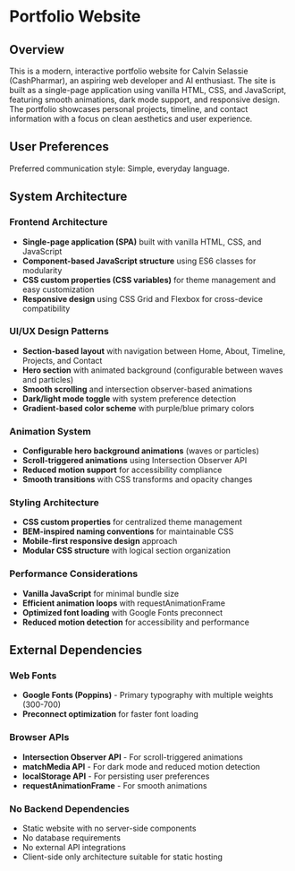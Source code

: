 # Portfolio Website

## Overview

This is a modern, interactive portfolio website for Calvin Selassie (CashPharmar), an aspiring web developer and AI enthusiast. The site is built as a single-page application using vanilla HTML, CSS, and JavaScript, featuring smooth animations, dark mode support, and responsive design. The portfolio showcases personal projects, timeline, and contact information with a focus on clean aesthetics and user experience.

## User Preferences

Preferred communication style: Simple, everyday language.

## System Architecture

### Frontend Architecture
- **Single-page application (SPA)** built with vanilla HTML, CSS, and JavaScript
- **Component-based JavaScript structure** using ES6 classes for modularity
- **CSS custom properties (CSS variables)** for theme management and easy customization
- **Responsive design** using CSS Grid and Flexbox for cross-device compatibility

### UI/UX Design Patterns
- **Section-based layout** with navigation between Home, About, Timeline, Projects, and Contact
- **Hero section** with animated background (configurable between waves and particles)
- **Smooth scrolling** and intersection observer-based animations
- **Dark/light mode toggle** with system preference detection
- **Gradient-based color scheme** with purple/blue primary colors

### Animation System
- **Configurable hero background animations** (waves or particles)
- **Scroll-triggered animations** using Intersection Observer API
- **Reduced motion support** for accessibility compliance
- **Smooth transitions** with CSS transforms and opacity changes

### Styling Architecture
- **CSS custom properties** for centralized theme management
- **BEM-inspired naming conventions** for maintainable CSS
- **Mobile-first responsive design** approach
- **Modular CSS structure** with logical section organization

### Performance Considerations
- **Vanilla JavaScript** for minimal bundle size
- **Efficient animation loops** with requestAnimationFrame
- **Optimized font loading** with Google Fonts preconnect
- **Reduced motion detection** for accessibility and performance

## External Dependencies

### Web Fonts
- **Google Fonts (Poppins)** - Primary typography with multiple weights (300-700)
- **Preconnect optimization** for faster font loading

### Browser APIs
- **Intersection Observer API** - For scroll-triggered animations
- **matchMedia API** - For dark mode and reduced motion detection
- **localStorage API** - For persisting user preferences
- **requestAnimationFrame** - For smooth animations

### No Backend Dependencies
- Static website with no server-side components
- No database requirements
- No external API integrations
- Client-side only architecture suitable for static hosting
